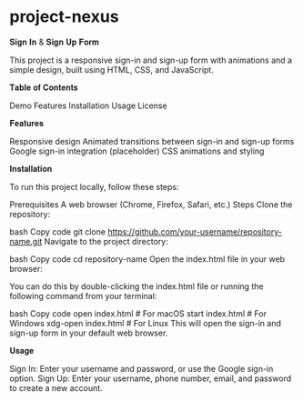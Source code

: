 # project-nexus

𝐒𝐢𝐠𝐧 𝐈𝐧 & 𝐒𝐢𝐠𝐧 𝐔𝐩 𝐅𝐨𝐫𝐦

This project is a responsive sign-in and sign-up form with animations and a simple design, built using HTML, CSS, and JavaScript.

𝐓𝐚𝐛𝐥𝐞 𝐨𝐟 𝐂𝐨𝐧𝐭𝐞𝐧𝐭𝐬

Demo
Features
Installation
Usage
License

𝐅𝐞𝐚𝐭𝐮𝐫𝐞𝐬

Responsive design
Animated transitions between sign-in and sign-up forms
Google sign-in integration (placeholder)
CSS animations and styling

𝐈𝐧𝐬𝐭𝐚𝐥𝐥𝐚𝐭𝐢𝐨𝐧

To run this project locally, follow these steps:

Prerequisites
A web browser (Chrome, Firefox, Safari, etc.)
Steps
Clone the repository:

bash
Copy code
git clone https://github.com/your-username/repository-name.git
Navigate to the project directory:

bash
Copy code
cd repository-name
Open the index.html file in your web browser:

You can do this by double-clicking the index.html file or running the following command from your terminal:

bash
Copy code
open index.html # For macOS
start index.html # For Windows
xdg-open index.html # For Linux
This will open the sign-in and sign-up form in your default web browser.

𝐔𝐬𝐚𝐠𝐞

Sign In: Enter your username and password, or use the Google sign-in option.
Sign Up: Enter your username, phone number, email, and password to create a new account.
